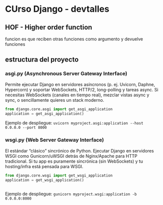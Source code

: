 # CUrso Django - devtalles


## HOF - Higher order function 


funcion es que reciben otras funciones como argumento y devuelve funciones

## estructura del proyecto 

### asgi.py (Asynchronous Server Gateway Interface)

Permite ejecutar Django en servidores asíncronos (p. ej. Uvicorn, Daphne, Hypercorn) y soportar WebSockets, HTTP/2, long-polling y tareas async.
Si necesitas WebSockets (canales en tiempo real), mezclar vistas async y sync, o sencillamente quieres un stack moderno.

```python
from django.core.asgi import get_asgi_application
application = get_asgi_application()
```
Ejemplo de despliegue:
`uvicorn myproject.asgi:application --host 0.0.0.0 --port 8000`

### wsgi.py (Web Server Gateway Interface)

El estándar “clásico” sincrónico de Python.
Ejecutar Django en servidores WSGI como Gunicorn/uWSGI detrás de Nginx/Apache para HTTP tradicional.
Si tu app es puramente sincrónica (sin WebSockets) y tu hosting/infra está pensada para WSGI.

```python
from django.core.wsgi import get_wsgi_application
application = get_wsgi_application()
 
```
Ejemplo de despliegue:
`gunicorn myproject.wsgi:application -b 0.0.0.0:8000`